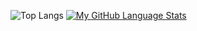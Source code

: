 ![Top Langs](https://github-readme-stats.vercel.app/api/top-langs/?username=SneakyShrike)
[![My GitHub Language Stats](https://github-readme-stats.vercel.app/api/top-langs/?username=SneakyShrike&langs_count=5&theme=tokyonight)]()
<!---
SneakyShrike/SneakyShrike is a ✨ special ✨ repository because its `README.md` (this file) appears on your GitHub profile.
You can click the Preview link to take a look at your changes.
--->
